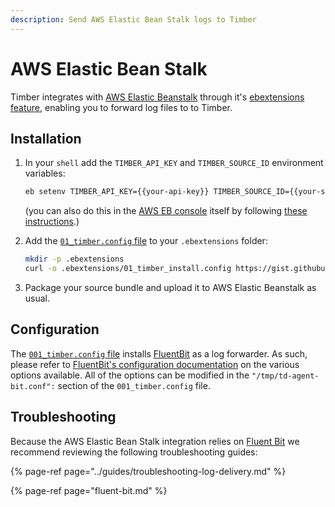 ```yaml
---
description: Send AWS Elastic Bean Stalk logs to Timber
---
```


# AWS Elastic Bean Stalk

Timber integrates with [AWS Elastic Beanstalk](https://aws.amazon.com/elasticbeanstalk/) through it's [ebextensions feature](https://docs.aws.amazon.com/elasticbeanstalk/latest/dg/ebextensions.html), enabling you to forward log files to to Timber.

## Installation

1. In your `shell` add the `TIMBER_API_KEY` and `TIMBER_SOURCE_ID` environment variables:  


   ```bash
   eb setenv TIMBER_API_KEY={{your-api-key}} TIMBER_SOURCE_ID={{your-source-id}}
   ```

   \(you can also do this in the [AWS EB console](https://console.aws.amazon.com/elasticbeanstalk) itself by following [these instructions](https://docs.aws.amazon.com/elasticbeanstalk/latest/dg/environments-cfg-softwaresettings.html#environments-cfg-softwaresettings-console).\)

2. Add the [`01_timber.config` file](https://gist.github.com/binarylogic/26f97f4ef3589bdbdd14e65fd4c002a8) to your `.ebextensions` folder:  


   ```bash
   mkdir -p .ebextensions
   curl -o .ebextensions/01_timber_install.config https://gist.githubusercontent.com/binarylogic/26f97f4ef3589bdbdd14e65fd4c002a8/raw/9eeab3af7506ff38cb264dc6d74dcc4d97433000/001_timber.config
   ```

3. Package your source bundle and upload it to AWS Elastic Beanstalk as usual.

## Configuration

The [`001_timber.config` file](https://gist.github.com/binarylogic/26f97f4ef3589bdbdd14e65fd4c002a8) installs [FluentBit](http://fluentbit.org/) as a log forwarder. As such, please refer to [FluentBit's configuration documentation](https://docs.fluentbit.io/manual/configuration) on the various options available. All of the options can be modified in the `"/tmp/td-agent-bit.conf":` section of the `001_timber.config` file.

## Troubleshooting

Because the AWS Elastic Bean Stalk integration relies on [Fluent Bit](fluent-bit.md) we recommend reviewing the following troubleshooting guides:

{% page-ref page="../guides/troubleshooting-log-delivery.md" %}

{% page-ref page="fluent-bit.md" %}

